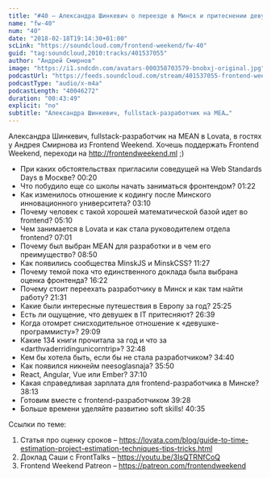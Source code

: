 ```yaml
---
title: "#40 – Александра Шинкевич о переезде в Минск и притеснении девушек в IT"
name: "fw-40"
num: "40"
date: "2018-02-18T19:14:30+01:00"
scLink: "https://soundcloud.com/frontend-weekend/fw-40"
guid: "tag:soundcloud,2010:tracks/401537055"
author: "Андрей Смирнов"
image: "https://i1.sndcdn.com/avatars-000358703579-bnobxj-original.jpg"
podcastUrl: "https://feeds.soundcloud.com/stream/401537055-frontend-weekend-fw-40.m4a"
podcastType: "audio/x-m4a"
podcastLength: "40046272"
duration: "00:43:49"
explicit: "no"
subtitle: "Александра Шинкевич, fullstack-разработчик на MEA…"
---
```

Александра Шинкевич, fullstack-разработчик на MEAN в Lovata, в гостях у Андрея Смирнова из Frontend Weekend. Хочешь поддержать Frontend Weekend, переходи на http://frontendweekend.ml ;)

- При каких обстоятельствах пригласили соведущей на Web Standards Days в Москве? 00:20
- Что побудило еще со школы начать заниматься фронтендом? 01:22
- Как изменилось отношение к кодингу после Минского инновационного университета? 03:10
- Почему человек с такой хорошей математической базой идет во frontend? 05:10
- Чем занимается в Lovata и как стала руководителем отдела frontend? 07:01
- Почему был выбран MEAN для разработки и в чем его преимущество? 08:50
- Как появились сообщества MinskJS и MinskCSS? 11:27
- Почему темой пока что единственного доклада была выбрана оценка фронтенда? 16:22
- Почему стоит переехать разработчику в Минск и как там найти работу? 21:31
- Какие были интересные путешествия в Европу за год? 25:25
- Есть ли ощущение, что девушек в IT притесняют? 26:39
- Когда отомрет снисходительное отношение к «девушке-программисту»? 29:09
- Какие 134 книги прочитала за год и что за «darthvaderridingunicorntrip»? 32:48
- Кем бы хотела быть, если бы не стала разработчиком? 34:40
- Как появился никнейм neesoglasnaja? 35:50
- React, Angular, Vue или Ember? 37:10
- Какая справедливая зарплата для frontend-разработчика в Минске? 38:13
- Готовим вместе с frontend-разработчиком 39:28
- Больше времени уделяйте развитию soft skills! 40:35

Ссылки по теме:
1) Статья про оценку сроков – https://lovata.com/blog/guide-to-time-estimation-project-estimation-techniques-tips-tricks.html
2) Доклад Саши с FrontTalks – https://youtu.be/3IsQTRNfCoQ
3) Frontend Weekend Patreon – https://patreon.com/frontendweekend